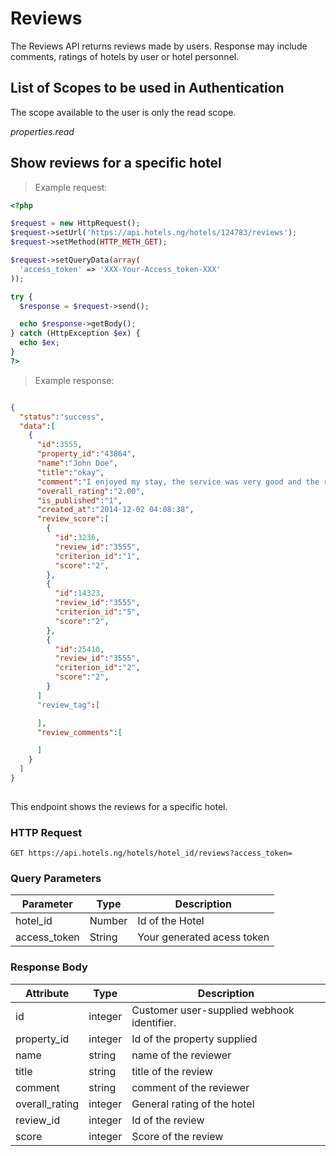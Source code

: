 # Reviews
The Reviews API returns reviews made by users. 
Response may include comments, ratings of hotels by user or hotel personnel.</br>

## List of Scopes to be used in Authentication

The scope available to the user is only the read scope.

<em>properties.read</em>

## Show reviews for a specific hotel

> Example request:

```php
<?php

$request = new HttpRequest();
$request->setUrl('https://api.hotels.ng/hotels/124783/reviews');
$request->setMethod(HTTP_METH_GET);

$request->setQueryData(array(
  'access_token' => 'XXX-Your-Access_token-XXX'
));

try {
  $response = $request->send();

  echo $response->getBody();
} catch (HttpException $ex) {
  echo $ex;
}
?>
```
> Example response:

```json

{  
  "status":"success",
  "data":[  
    {  
      "id":3555,
      "property_id":"43864",
      "name":"John Doe",
      "title":"okay",
      "comment":"I enjoyed my stay, the service was very good and the rooms were quite comfortable.",
      "overall_rating":"2.00",
      "is_published":"1",
      "created_at":"2014-12-02 04:08:38",
      "review_score":[  
        {  
          "id":3236,
          "review_id":"3555",
          "criterion_id":"1",
          "score":"2",          
        },
        {  
          "id":14323,
          "review_id":"3555",
          "criterion_id":"5",
          "score":"2",
        },
        {  
          "id":25410,
          "review_id":"3555",
          "criterion_id":"2",
          "score":"2",          
        }        
      ]
      "review_tag":[  

      ],
      "review_comments":[  

      ]
    }
  ]
}
  


```
This endpoint shows the reviews for a specific hotel.

### HTTP Request

  `GET https://api.hotels.ng/hotels/hotel_id/reviews?access_token=`

### Query Parameters

Parameter | Type | Description
--------- | ------- | -----------
hotel_id | Number | Id of the Hotel
access_token | String | Your generated acess token

### Response Body

Attribute | Type | Description
--------- | ------- | -----------
        id| integer | Customer user-supplied webhook identifier.
property_id | integer | Id of the property supplied
name| string| name of the reviewer
title| string |title of the review
comment| string | comment of the reviewer
overall_rating | integer | General rating of the hotel
review_id | integer | Id of the review
score | integer | Score of the review
